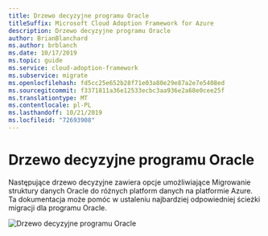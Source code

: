 ```yaml
---
title: Drzewo decyzyjne programu Oracle
titleSuffix: Microsoft Cloud Adoption Framework for Azure
description: Drzewo decyzyjne programu Oracle
author: BrianBlanchard
ms.author: brblanch
ms.date: 10/17/2019
ms.topic: guide
ms.service: cloud-adoption-framework
ms.subservice: migrate
ms.openlocfilehash: fd5cc25e652b28f71e03a80e29e87a2e7e5408ed
ms.sourcegitcommit: f3371811a36e12533ecbc3aa936e2a68e0cee25f
ms.translationtype: MT
ms.contentlocale: pl-PL
ms.lasthandoff: 10/21/2019
ms.locfileid: "72693908"
---
```

# <a name="oracle-migration-decision-tree"></a>Drzewo decyzyjne programu Oracle

Następujące drzewo decyzyjne zawiera opcje umożliwiające Migrowanie struktury danych Oracle do różnych platform danych na platformie Azure.
Ta dokumentacja może pomóc w ustaleniu najbardziej odpowiedniej ścieżki migracji dla programu Oracle.

![Drzewo decyzyjne programu Oracle](../../_images/innovate/considerations/oracle-migration-decision-tree.png)
